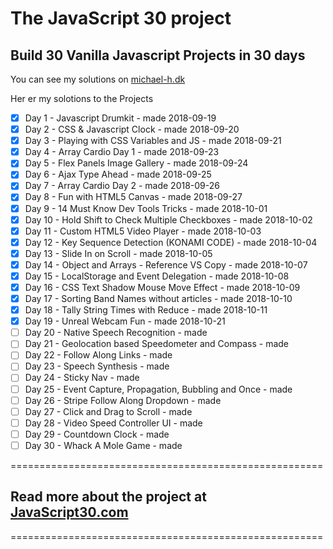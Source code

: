# The JavaScript 30 project

## Build 30 Vanilla Javascript Projects in 30 days

You can see my solutions on [michael-h.dk](https://michael-h.dk)

Her er my solotions to the Projects

* [x] Day  1 - Javascript Drumkit - made 2018-09-19
* [x] Day  2 - CSS & Javascript Clock - made 2018-09-20
* [x] Day  3 - Playing with CSS Variables and JS - made 2018-09-21
* [x] Day  4 - Array Cardio Day 1 - made 2018-09-23
* [x] Day  5 - Flex Panels Image Gallery - made 2018-09-24
* [x] Day  6 - Ajax Type Ahead - made 2018-09-25
* [x] Day  7 - Array Cardio Day 2 - made 2018-09-26
* [x] Day  8 - Fun with HTML5 Canvas - made 2018-09-27
* [x] Day  9 - 14 Must Know Dev Tools Tricks - made 2018-10-01
* [x] Day 10 - Hold Shift to Check Multiple Checkboxes - made 2018-10-02
* [x] Day 11 - Custom HTML5 Video Player - made 2018-10-03
* [x] Day 12 - Key Sequence Detection (KONAMI CODE) - made 2018-10-04
* [x] Day 13 - Slide In on Scroll - made 2018-10-05
* [x] Day 14 - Object and Arrays - Reference VS Copy - made 2018-10-07
* [x] Day 15 - LocalStorage and Event Delegation - made 2018-10-08
* [x] Day 16 - CSS Text Shadow Mouse Move Effect - made 2018-10-09
* [x] Day 17 - Sorting Band Names without articles - made 2018-10-10
* [x] Day 18 - Tally String Times with Reduce - made 2018-10-11
* [x] Day 19 - Unreal Webcam Fun - made 2018-10-21
* [ ] Day 20 - Native Speech Recognition - made
* [ ] Day 21 - Geolocation based Speedometer and Compass - made
* [ ] Day 22 - Follow Along Links - made
* [ ] Day 23 - Speech Synthesis - made
* [ ] Day 24 - Sticky Nav - made
* [ ] Day 25 - Event Capture, Propagation, Bubbling and Once - made
* [ ] Day 26 - Stripe Follow Along Dropdown - made
* [ ] Day 27 - Click and Drag to Scroll - made
* [ ] Day 28 - Video Speed Controller UI - made
* [ ] Day 29 - Countdown Clock - made
* [ ] Day 30 - Whack A Mole Game - made

 ======================================================

## Read more about the project at [JavaScript30.com](https://javascript30.com/)

======================================================
